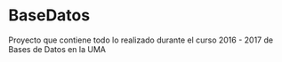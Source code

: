 # BaseDatos
Proyecto que contiene todo lo realizado durante el curso 2016 - 2017 de Bases de Datos en la UMA
